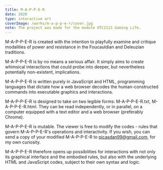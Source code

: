 ```yaml
---
title: M-A-P-P-E-R
date: 2020
type: interactive art
coverImage: /works/m-a-p-p-e-r/cover.jpg
note: The project was made for the module UTC2113 Gaming Life.
---
```


M-A-P-P-E-R is created with the intention to playfully examine and critique modalities of power and resistance in the Foucauldian and Deleuzian traditions.

M-A-P-P-E-R is by no means a serious affair. It simply aims to create whimsical interactions that could probe into deeper, but nevertheless potentially non-existent, implications.

M-A-P-P-E-R is written purely in JavaScript and HTML, programming languages that dictate how a web browser decodes the human-constructed commands into executable graphics and interactions.

M-A-P-P-E-R is designed to take on two legible forms: M-A-P-P-E-R.txt, M-A-P-P-E-R.html. They can be read independently, or in parallel, on a computer equipped with a text editor and a web browser (preferably Chrome).

M-A-P-P-E-R is mutable. The viewer is free to modify the codes - rules that govern M-A-P-P-E-R's operations and interactivity. If you wish, you can send a copy of your modified M-A-P-P-E-R to picasdan99@gmail.com, for my own curiosity.

M-A-P-P-E-R therefore opens up possibilities for interactions with not only its graphical interface and the embodied rules, but also with the underlying HTML and JavaScript codes, subject to their own syntax and logic.
